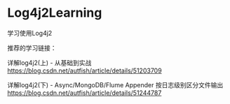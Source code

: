 # Log4j2Learning
学习使用Log4j2

推荐的学习链接：

详解log4j2(上) - 从基础到实战
https://blog.csdn.net/autfish/article/details/51203709

详解log4j2(下) - Async/MongoDB/Flume Appender 按日志级别区分文件输出
https://blog.csdn.net/autfish/article/details/51244787
